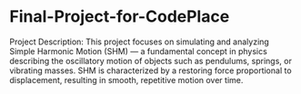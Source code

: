 # Final-Project-for-CodePlace
Project Description:
This project focuses on simulating and analyzing Simple Harmonic Motion (SHM) — a fundamental concept in physics describing the oscillatory motion of objects such as pendulums, springs, or vibrating masses. SHM is characterized by a restoring force proportional to displacement, resulting in smooth, repetitive motion over time.
